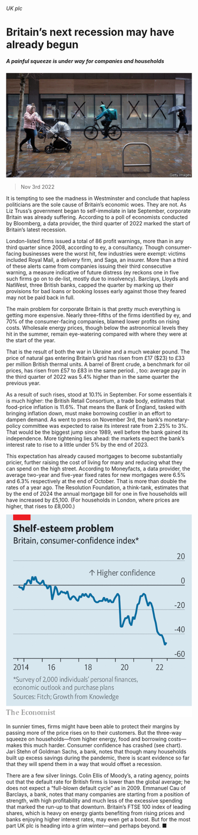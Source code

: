 ###### UK plc

# Britain’s next recession may have already begun 

##### A painful squeeze is under way for companies and households 

![image](images/20221105_BRP502.jpg) 

> Nov 3rd 2022 

It is tempting to see the madness in Westminster and conclude that hapless politicians are the sole cause of Britain’s economic woes. They are not. As Liz Truss’s government began to self-immolate in late September, corporate Britain was already suffering. According to a poll of economists conducted by Bloomberg, a data provider, the third quarter of 2022 marked the start of Britain’s latest recession.

London-listed firms issued a total of 86 profit warnings, more than in any third quarter since 2008, according to ey, a consultancy. Though consumer-facing businesses were the worst hit, few industries were exempt: victims included Royal Mail, a delivery firm, and Saga, an insurer. More than a third of these alerts came from companies issuing their third consecutive warning, a measure indicative of future distress (ey reckons one in five such firms go on to de-list, mostly due to insolvency). Barclays, Lloyds and NatWest, three British banks, capped the quarter by marking up their provisions for bad loans or booking losses early against those they feared may not be paid back in full.

The main problem for corporate Britain is that pretty much everything is getting more expensive. Nearly three-fifths of the firms identified by ey, and 70% of the consumer-facing companies, blamed lower profits on rising costs. Wholesale energy prices, though below the astronomical levels they hit in the summer, remain eye-watering compared with where they were at the start of the year. 

That is the result of both the war in Ukraine and a much weaker pound. The price of natural gas entering Britain’s grid has risen from £17 ($23) to £33 per million British thermal units. A barrel of Brent crude, a benchmark for oil prices, has risen from £57 to £83 in the same period. , too: average pay in the third quarter of 2022 was 5.4% higher than in the same quarter the previous year.

As a result of such rises,  stood at 10.1% in September. For some essentials it is much higher: the British Retail Consortium, a trade body, estimates that food-price inflation is 11.6%. That means the Bank of England, tasked with bringing inflation down, must make borrowing costlier in an effort to dampen demand. As  went to press on November 3rd, the bank’s monetary-policy committee was expected to raise its interest rate from 2.25% to 3%. That would be the biggest jump since 1989, well before the bank gained its independence. More tightening lies ahead: the markets expect the bank’s interest rate to rise to a little under 5% by the end of 2023.

This expectation has already caused mortgages to become substantially pricier, further raising the cost of living for many and reducing what they can spend on the high street. According to Moneyfacts, a data provider, the average two-year and five-year fixed rates for new mortgages were 6.5% and 6.3% respectively at the end of October. That is more than double the rates of a year ago. The Resolution Foundation, a think-tank, estimates that by the end of 2024 the annual mortgage bill for one in five households will have increased by £5,100. (For households in London, where prices are higher, that rises to £8,000.)

![image](images/20221105_BRC591.png) 


In sunnier times, firms might have been able to protect their margins by passing more of the price rises on to their customers. But the three-way squeeze on households—from higher energy, food and borrowing costs—makes this much harder. Consumer confidence has crashed (see chart). Jari Stehn of Goldman Sachs, a bank, notes that though many households built up excess savings during the pandemic, there is scant evidence so far that they will spend them in a way that would offset a recession.

There are a few silver linings. Colin Ellis of Moody’s, a rating agency, points out that the default rate for British firms is lower than the global average; he does not expect a “full-blown default cycle” as in 2009. Emmanuel Cau of Barclays, a bank, notes that many companies are starting from a position of strength, with high profitability and much less of the excessive spending that marked the run-up to that downturn. Britain’s FTSE 100 index of leading shares, which is heavy on energy giants benefiting from rising prices and banks enjoying higher interest rates, may even get a boost. But for the most part UK plc is heading into a grim winter—and perhaps beyond. ■



